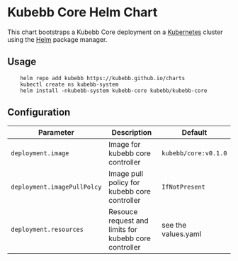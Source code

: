 # Kubebb Core Helm Chart

This chart bootstraps a Kubebb Core deployment on a [Kubernetes](http://kubernetes.io) cluster using the [Helm](https://helm.sh) package manager.

## Usage

```shell
    helm repo add kubebb https://kubebb.github.io/charts
    kubectl create ns kubebb-system
    helm install -nkubebb-system kubebb-core kubebb/kubebb-core
```

## Configuration

| Parameter                                 | Description                                   | Default                                                 |
|-------------------------------------------|-----------------------------------------------|---------------------------------------------------------|
| `deployment.image`                        |  Image for kubebb core controller             |  `kubebb/core:v0.1.0`                                   |
| `deployment.imagePullPolcy`               |  Image pull policy for kubebb core controller |  `IfNotPresent`                                         |
| `deployment.resources`                    |  Resouce request and limits for kubebb core controller    |  see the values.yaml                        |
